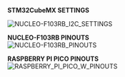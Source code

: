 <b>STM32CubeMX SETTINGS</b><br>

![NUCLEO-F103RB_I2C_SETTINGS](https://user-images.githubusercontent.com/76009919/185176507-51392c5d-26dd-4b1a-82b1-aa375badeb09.png)

<b>NUCLEO-F103RB PINOUTS</b><br>
![NUCLEO-F103RB_PINOUTS](https://user-images.githubusercontent.com/76009919/185176628-0170eefa-a3a5-4d44-9c6a-9a4bac8ed773.png)

<b>RASPBERRY PI PICO PINOUTS</b><br>
![RASPBERRY_PI_PICO_W_PINOUTS](https://user-images.githubusercontent.com/76009919/185176752-81228913-8a68-413a-aaa7-0d62c1643781.png)


